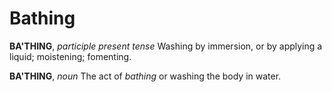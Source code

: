 # Bathing

**BA'THING**, _participle present tense_ Washing by immersion, or by applying a liquid; moistening; fomenting.

**BA'THING**, _noun_ The act of _bathing_ or washing the body in water.